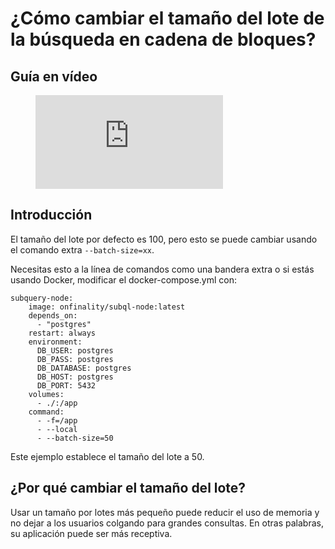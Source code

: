 # ¿Cómo cambiar el tamaño del lote de la búsqueda en cadena de bloques?

## Guía en vídeo

<figure class="video_container">
  <iframe src="https://www.youtube.com/embed/LO_Gea_IN_s" frameborder="0" allowfullscreen="true"></iframe>
</figure>

## Introducción

El tamaño del lote por defecto es 100, pero esto se puede cambiar usando el comando extra `--batch-size=xx`.

Necesitas esto a la línea de comandos como una bandera extra o si estás usando Docker, modificar el docker-compose.yml con:

```shell
subquery-node:
    image: onfinality/subql-node:latest
    depends_on:
      - "postgres"
    restart: always
    environment:
      DB_USER: postgres
      DB_PASS: postgres
      DB_DATABASE: postgres
      DB_HOST: postgres
      DB_PORT: 5432
    volumes:
      - ./:/app
    command:
      - -f=/app
      - --local
      - --batch-size=50

```

Este ejemplo establece el tamaño del lote a 50.

## ¿Por qué cambiar el tamaño del lote?

Usar un tamaño por lotes más pequeño puede reducir el uso de memoria y no dejar a los usuarios colgando para grandes consultas. En otras palabras, su aplicación puede ser más receptiva. 